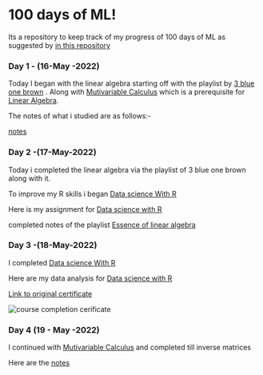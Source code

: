 
# 100 days of ML!

Its a repository to keep track of my progress of 100 days of ML
as suggested by [in this repository](https://github.com/cybot1711/Learn_Machine_Learning_in_3_Months)

### Day 1 - (16-May -2022)

Today I began with the linear algebra starting off with the playlist by [3 blue one brown](https://www.youtube.com/playlist?list=PLZHQObOWTQDPD3MizzM2xVFitgF8hE_ab)
. Along with [Mutivariable Calculus](https://ocw.mit.edu/courses/18-02-multivariable-calculus-fall-2007/video_galleries/video-lectures/) which is a prerequisite for [Linear Algebra](https://ocw.mit.edu/courses/18-06-linear-algebra-spring-2010/pages/syllabus/).

The notes of what i studied are as follows:-

[notes](https://dynalist.io/d/QGH-mc0kByi7OH3Cub6tHxlv#collapse&inline-images&theme=default)

### Day 2 -(17-May-2022)

Today i completed the linear algebra via the playlist of 3 blue one brown
along with it.

To improve my R skills i began [Data science With R](https://learning.edx.org/course/course-v1:HarvardX+PH125.1x+1T2022/home)

Here is my assignment for [Data science with R](https://github.com/pratham-saraf/Data-science-portfolio/tree/main/100%20days%20of%20ML/Day-2/)

completed notes of the playlist [Essence of linear algebra](https://dynalist.io/d/QGH-mc0kByi7OH3Cub6tHxlv#collapse&inline-images&theme=default)

### Day 3 -(18-May-2022)
I completed [Data science With R](https://learning.edx.org/course/course-v1:HarvardX+PH125.1x+1T2022/home)

Here are my data analysis for [Data science with R](https://github.com/pratham-saraf/Data-science-portfolio/tree/main/100%20days%20of%20ML/Day-3/)

[Link to original certificate](https://www.datacamp.com/statement-of-accomplishment/course/3fd80cd965b5e5e1508bc31d3df56b5e21f3a974?share=true)

![course completion cerificate](https://cdn.discordapp.com/attachments/950059669592883203/976803339658469376/unknown.png)

### Day 4 (19 - May -2022)

I continued  with [Mutivariable Calculus](https://ocw.mit.edu/courses/18-02-multivariable-calculus-fall-2007/video_galleries/video-lectures/) and completed till inverse matrices

Here are the [notes](https://dynalist.io/d/YxdcCfisTd0XYUpZvrzTCcbw#collapse&inline-images&theme=dark)
